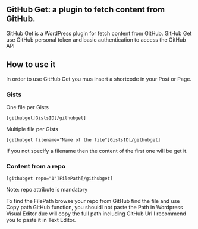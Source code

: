 ##  GitHub Get: a plugin to fetch content from GitHub.

GitHub Get is a WordPress plugin for fetch content from GitHub. GitHub Get use GitHub personal token and basic authentication to access the GitHub API 

## How to use it

In order to use GitHub Get you mus insert a shortcode in your Post or Page.

### Gists

One file per Gists

```
[githubget]GistsID[/githubget]
```

Multiple file per Gists

```
[githubget filename="Name of the file"]GistsID[/githubget]
```

If you not specify a filename then the content of the first one will be get it.

### Content from a repo

```
[githubget repo="1"]FilePath[/githubget]
```

Note: repo attribute is mandatory

To find the FilePath browse your repo from GitHub find the file and use Copy path GitHub function, you
shouldi not paste the Path in Wordpress Visual Editor due will copy the full path including GitHub Url I
recommend you to paste it in Text Editor.
